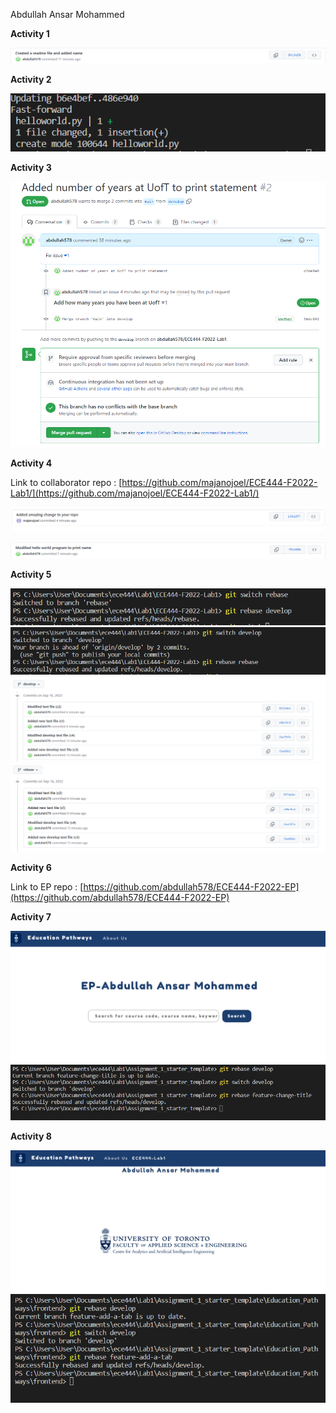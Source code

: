 Abdullah Ansar Mohammed

**Activity 1**

![](images/Activity1.png)

**Activity 2**

![](images/Activity2.png)

**Activity 3**

![](images/Activity3.png)

**Activity 4**

Link to collaborator repo : [https://github.com/majanojoel/ECE444-F2022-Lab1/](https://github.com/majanojoel/ECE444-F2022-Lab1/)

![](images/Activity4a.png)

![](images/Activity4b.png)

**Activity 5**

![](images/Activity5a.png)
![](images/Activity5b.png)
![](images/Activity5c.png)
![](images/Activity5d.png)

**Activity 6**

Link to EP repo : [https://github.com/abdullah578/ECE444-F2022-EP](https://github.com/abdullah578/ECE444-F2022-EP)

**Activity 7**

![](images/Activity7a.png)
![](images/Activity7b.png)

**Activity 8**

![](images/Activity8a.png)
![](images/Activity8b.png)
